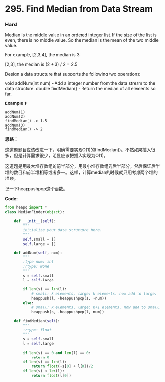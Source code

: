 # 295. Find Median from Data Stream
### Hard

Median is the middle value in an ordered integer list. If the size of the list is even, there is no middle value. So the median is the mean of the two middle value.

For example,
[2,3,4], the median is 3

[2,3], the median is (2 + 3) / 2 = 2.5

Design a data structure that supports the following two operations:

void addNum(int num) - Add a integer number from the data stream to the data structure.
double findMedian() - Return the median of all elements so far.

**Example 1:**

```
addNum(1)
addNum(2)
findMedian() -> 1.5
addNum(3) 
findMedian() -> 2
```

**思路：**

这道题题目应该改进一下，明确需要实现O(1)的findMedian()。不然如果插入很多，但是计算需求很少，明显应该把插入实现为O(1)。

这道题是用最大堆存数组的前半部分，用最小堆存数组的后半部分，然后保证后半堆的数目和前半堆相等或者多一。这样，计算median的时候就只用考虑两个堆的堆顶。

记一下heappushpop这个函数。

**Code:**
```python
from heapq import *
class MedianFinder(object):

    def __init__(self):
        """
        initialize your data structure here.
        """
        self.small = []
        self.large = []

    def addNum(self, num):
        """
        :type num: int
        :rtype: None
        """
        s = self.small
        l = self.large
        
        if len(s) == len(l):
            # small: k elements, large: k elements. now add to large.
            heappush(l, -heappushpop(s, -num))
        else:
            # small: k elements, large: k+1 elements. now add to small.
            heappush(s, -heappushpop(l, num))

    def findMedian(self):
        """
        :rtype: float
        """
        s = self.small
        l = self.large
        
        if len(s) == 0 and len(l) == 0:
            return 0
        if len(s) == len(l):
            return float(-s[0] + l[0])/2
        if len(s) < len(l):
            return float(l[0])
```
